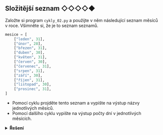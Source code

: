 ## Složitější seznam ◇◇◇◇◆

Založte si program `cykly_02.py` a použijte v něm následující seznam měsíců v roce. Všimněte si, že je to seznam
seznamů.

```python
mesice = [
    ["leden", 31],
    ["únor", 28],
    ["březen", 31],
    ["duben", 30],
    ["květen", 31],
    ["červen", 30],
    ["červenec", 31],
    ["srpen", 31],
    ["září", 30],
    ["říjen", 31],
    ["listopad", 30],
    ["prosinec", 31],
]
```

- Pomocí cyklu projděte tento seznam a vypište na výstup názvy jednotlivých měsíců.
- Pomocí dalšího cyklu vypište na výstup počty dní v jednotlivých měsících.

<details>
<summary><b>Řešení</b></summary>


```python
# cykly_02.py

# Pomocí cyklu projděte tento seznam a vypište na výstup názvy jednotlivých měsíců.
for mesic in mesice:
    print(mesic[0])

# Pomocí dalšího cyklu vypište na výstup počty dní v jednotlivých měsících.
for mesic in mesice:
    print(mesic[1])
```


</details>
